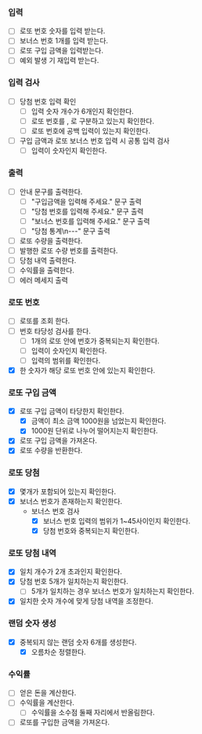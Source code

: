### 입력
- [ ] 로또 번호 숫자를 입력 받는다.
- [ ] 보너스 번호 1개를 입력 받는다.
- [ ] 로또 구입 금액을 입력받는다.
- [ ] 예외 발생 기 재입력 받는다.

### 입력 검사
- [ ] 당첨 번호 입력 확인
  - [ ] 입력 숫자 개수가 6개인지 확인한다.
  - [ ] 로또 번호를 , 로 구분하고 있는지 확인한다.
  - [ ] 로또 번호에 공백 입력이 있는지 확인한다.
- [ ] 구입 금액과 로또 보너스 번호 입력 시 공통 입력 검사
  - [ ] 입력이 숫자인지 확인한다.

### 출력
- [ ] 안내 문구를 출력한다.
  - [ ] "구입금액을 입력해 주세요." 문구 출력
  - [ ] "당첨 번호를 입력해 주세요." 문구 출력
  - [ ] "보너스 번호를 입력해 주세요." 문구 출력
  - [ ] "당첨 통계\n---" 문구 출력
- [ ] 로또 수량을 출력한다.
- [ ] 발행한 로또 수량 번호를 출력한다.
- [ ] 당첨 내역 출력한다.
- [ ] 수익률을 출력한다.
- [ ] 에러 메세지 출력

### 로또 번호
- [ ] 로또를 조회 한다.
- [ ] 번호 타당성 검사를 한다.
  - [ ] 1개의 로또 안에 번호가 중복되는지 확인한다.
  - [ ] 입력이 숫자인지 확인한다.
  - [ ] 입력의 범위를 확인한다.
- [X] 한 숫자가 해당 로또 번호 안에 있는지 확인한다.

### 로또 구입 금액
- [X] 로또 구입 금액이 타당한지 확인한다.   
    - [X] 금액이 최소 금액 1000원을 넘었는지 확인한다.  
    - [X] 1000원 단위로 나누어 떨어지는지 확인한다.  
- [X] 로또 구입 금액을 가져온다.
- [X] 로또 수량을 반환한다.

### 로또 당첨 
- [X] 몇개가 포함되어 있는지 확인한다.
- [X] 보너스 번호가 존재하는지 확인한다.
  - 보너스 번호 검사
    - [X] 보너스 번호 입력의 범위가 1~45사이인지 확인한다.
    - [X] 당첨 번호와 중복되는지 확인한다.

### 로또 당첨 내역
- [X] 일치 개수가 2개 초과인지 확인한다.
- [X] 당첨 번호 5개가 일치하는지 확인한다.  
  - [ ] 5개가 일치하는 경우 보너스 번호가 일치하는지 확인한다.
- [X] 일치한 숫자 개수에 맞게 당첨 내역을 조정한다.

### 랜덤 숫자 생성
- [X] 중복되지 않는 랜덤 숫자 6개를 생성한다.  
  - [X] 오름차순 정렬한다.  

### 수익률
- [ ] 얻은 돈을 계산한다.  
- [ ] 수익률을 계산한다.  
    - [ ] 수익률을 소수점 둘째 자리에서 반올림한다.  
- [ ] 로또를 구입한 금액을 가져온다.
